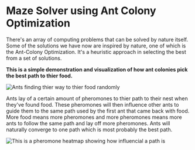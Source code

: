# Maze Solver using Ant Colony Optimization
There's an array of computing problems that can be solved by nature itself. Some of the solutions we have now are inspired by nature, one of which is the Ant-Colony Optimization. It's a heuristic approach in selecting the best from a set of solutions.

**This is a simple demonstration and visualization of how ant colonies pick the best path to thier food.**

![Ants finding thier way to thier food randomly]("pic2.jpg")

Ants lay of a certain amount of pheromones to thier path to their nest when they've found food. These pheromones will then influence other ants to guide them to the same path used by the first ant that came back with food. More food means more pheromones and more pheromones means more ants to follow the same path and lay off more pheromones. Ants will naturally converge to one path which is most probably the best path.

![This is a pheromone heatmap showing how influencial a path is]("pic1.jpg")
